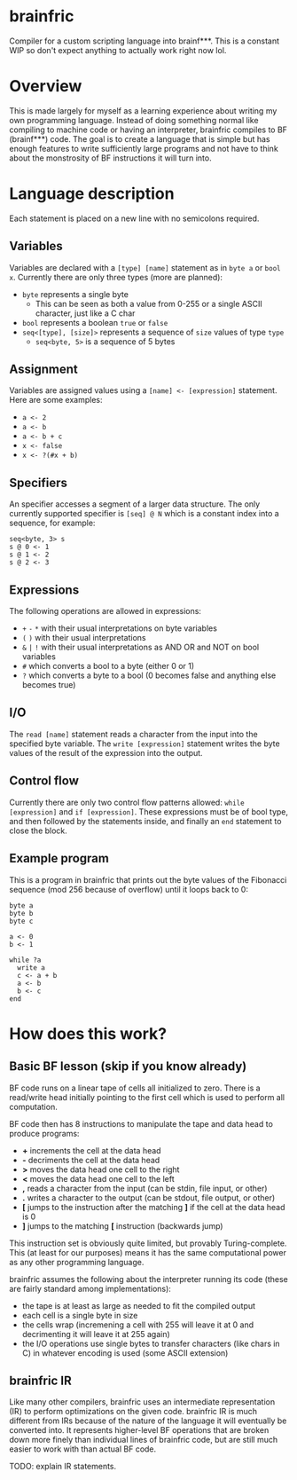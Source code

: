 # brainfric
Compiler for a custom scripting language into brainf***. This is a constant WIP so don't expect anything to actually work right now lol.

# Overview
This is made largely for myself as a learning experience about writing my own programming language.
Instead of doing something normal like compiling to machine code or having an interpreter, brainfric compiles to BF (brainf***) code.
The goal is to create a language that is simple but has enough features to write sufficiently large programs and not have to think about the monstrosity of BF instructions it will turn into.

# Language description
Each statement is placed on a new line with no semicolons required.

## Variables
Variables are declared with a `[type] [name]` statement as in `byte a` or `bool x`.
Currently there are only three types (more are planned):
* `byte` represents a single byte
  * This can be seen as both a value from 0-255 or a single ASCII character, just like a C char
* `bool` represents a boolean `true` or `false`
* `seq<[type], [size]>` represents a sequence of `size` values of type `type`
  * `seq<byte, 5>` is a sequence of 5 bytes

## Assignment
Variables are assigned values using a `[name] <- [expression]` statement.
Here are some examples:
* `a <- 2`
* `a <- b`
* `a <- b + c`
* `x <- false`
* `x <- ?(#x + b)`

## Specifiers
An specifier accesses a segment of a larger data structure. The only currently supported specifier is `[seq] @ N` which is a constant index into a sequence, for example:
```
seq<byte, 3> s
s @ 0 <- 1
s @ 1 <- 2
s @ 2 <- 3
```

## Expressions
The following operations are allowed in expressions:
* `+` `-` `*` with their usual interpretations on byte variables
* `(` `)` with their usual interpretations
* `&` `|` `!` with their usual interpretations as AND OR and NOT on bool variables
* `#` which converts a bool to a byte (either 0 or 1)
* `?` which converts a byte to a bool (0 becomes false and anything else becomes true)

## I/O
The `read [name]` statement reads a character from the input into the specified byte variable.
The `write [expression]` statement writes the byte values of the result of the expression into the output.

## Control flow
Currently there are only two control flow patterns allowed: `while [expression]` and `if [expression]`.
These expressions must be of bool type, and then followed by the statements inside, and finally an `end` statement to close the block.

## Example program
This is a program in brainfric that prints out the byte values of the Fibonacci sequence (mod 256 because of overflow) until it loops back to 0:
```
byte a
byte b
byte c

a <- 0
b <- 1

while ?a
  write a
  c <- a + b
  a <- b
  b <- c
end
```

# How does this work?

## Basic BF lesson (skip if you know already)
BF code runs on a linear tape of cells all initialized to zero.
There is a read/write head initially pointing to the first cell which is used to perform all computation.

BF code then has 8 instructions to manipulate the tape and data head to produce programs:
* **+** increments the cell at the data head
* **-** decriments the cell at the data head
* **>** moves the data head one cell to the right
* **<** moves the data head one cell to the left
* **,** reads a character from the input (can be stdin, file input, or other)
* **.** writes a character to the output (can be stdout, file output, or other)
* **[** jumps to the instruction after the matching **]** if the cell at the data head is 0
* **]** jumps to the matching **[** instruction (backwards jump)

This instruction set is obviously quite limited, but provably Turing-complete.
This (at least for our purposes) means it has the same computational power as any other programming language.

brainfric assumes the following about the interpreter running its code (these are fairly standard among implementations):
* the tape is at least as large as needed to fit the compiled output
* each cell is a single byte in size
* the cells wrap (incremening a cell with 255 will leave it at 0 and decrimenting it will leave it at 255 again)
* the I/O operations use single bytes to transfer characters (like chars in C) in whatever encoding is used (some ASCII extension)

## brainfric IR
Like many other compilers, brainfric uses an intermediate representation (IR) to perform optimizations on the given code. brainfric IR is much different from IRs because of the nature of the language it will eventually be converted into. It represents higher-level BF operations that are broken down more finely than individual lines of brainfric code, but are still much easier to work with than actual BF code.

TODO: explain IR statements.
